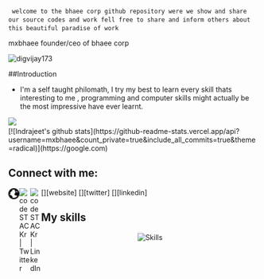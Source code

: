 `` welcome to the bhaee corp github repository were we show and share our source codes and work fell free to share and inform others about this beautiful paradise of work``
</br>

<bold>mxbhaee founder/ceo of bhaee corp</bold>
</br>
<p align="left"> 
<img src="https://komarev.com/ghpvc/?username=mxbhaee&label=Views&color=blue&style=plastic" alt="digvijay173" />
</p>

##Introduction

* I'm a self taught philomath, I try my best to learn every skill thats interesting to me , programming and computer skills might actually be the most impressive have ever learnt.

<img height="180em" src="https://github-readme-stats.vercel.app/api?username=mxbhaee&show_icons=true&hide_border=true&&count_private=true&include_all_commits=true" />
</br>
[![Indrajeet's github stats](https://github-readme-stats.vercel.app/api?username=mxbhaee&count_private=true&include_all_commits=true&theme=radical)](https://google.com)

## Connect with me:
[<img align="left" alt="codeSTACKr.com" width="22px" src="https://raw.githubusercontent.com/iconic/open-iconic/master/svg/globe.svg" />][website]
[<img align="left" alt="codeSTACKr | Twitter" width="22px" src="https://cdn.jsdelivr.net/npm/simple-icons@v3/icons/twitter.svg" />][twitter]
[<img align="left" alt="codeSTACKr | LinkedIn" width="22px" src="https://cdn.jsdelivr.net/npm/simple-icons@v3/icons/linkedin.svg" />][linkedin]
<br />

## My skills

<p align="center">
  <img align="center" alt="Skills" src="https://github.com/viclafouch/viclafouch/blob/master/img/pack.png" />
</p>

